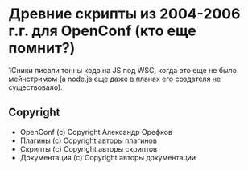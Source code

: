# Древние скрипты из 2004-2006 г.г. для OpenConf (кто еще помнит?)

1Сники писали тонны кода на JS под WSC, когда это еще не было мейнстримом (а node.js еще даже в планах его создателя не существовало).

## Copyright

* OpenConf (c) Copyright Александр Орефков
* Плагины (c) Copyright авторы плагинов
* Скрипты (c) Copyright авторы скриптов
* Документация (c) Copyright авторы документации
